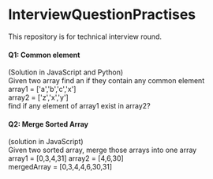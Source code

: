 # InterviewQuestionPractises
This repository is for technical interview round. 

#### Q1: Common element 
(Solution in JavaScript and Python) \
Given two array find an if they contain any common element \
array1 = ['a','b','c','x'] \
array2 = ['z','x','y'] \
find if any element of array1 exist in array2?

#### Q2: Merge Sorted Array
(solution in JavaScript) \
Given two sorted array, merge those arrays into one array \
array1 = [0,3,4,31] array2 = [4,6,30] \
mergedArray = [0,3,4,4,6,30,31]
